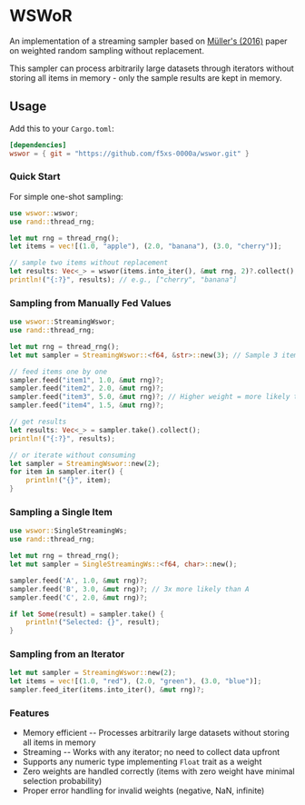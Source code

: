 # WSWoR

An implementation of a streaming sampler based on
[Müller's (2016)](https://raw.githubusercontent.com/krlmlr/wrswoR/master/vignettes/internal/out/wrswoR.pdf)
paper on weighted random sampling without replacement.

This sampler can process arbitrarily large datasets through iterators without 
storing all items in memory - only the sample results are kept in memory.

## Usage

Add this to your `Cargo.toml`:

```toml
[dependencies]
wswor = { git = "https://github.com/f5xs-0000a/wswor.git" }
```

### Quick Start

For simple one-shot sampling:

```rust
use wswor::wswor;
use rand::thread_rng;

let mut rng = thread_rng();
let items = vec![(1.0, "apple"), (2.0, "banana"), (3.0, "cherry")];

// sample two items without replacement
let results: Vec<_> = wswor(items.into_iter(), &mut rng, 2)?.collect();
println!("{:?}", results); // e.g., ["cherry", "banana"]
```

### Sampling from Manually Fed Values

```rust
use wswor::StreamingWswor;
use rand::thread_rng;

let mut rng = thread_rng();
let mut sampler = StreamingWswor::<f64, &str>::new(3); // Sample 3 items

// feed items one by one
sampler.feed("item1", 1.0, &mut rng)?;
sampler.feed("item2", 2.0, &mut rng)?;
sampler.feed("item3", 5.0, &mut rng)?; // Higher weight = more likely to be selected
sampler.feed("item4", 1.5, &mut rng)?;

// get results
let results: Vec<_> = sampler.take().collect();
println!("{:?}", results);

// or iterate without consuming
let sampler = StreamingWswor::new(2);
for item in sampler.iter() {
    println!("{}", item);
}
```

### Sampling a Single Item

```rust
use wswor::SingleStreamingWs;
use rand::thread_rng;

let mut rng = thread_rng();
let mut sampler = SingleStreamingWs::<f64, char>::new();

sampler.feed('A', 1.0, &mut rng)?;
sampler.feed('B', 3.0, &mut rng)?; // 3x more likely than A
sampler.feed('C', 2.0, &mut rng)?;

if let Some(result) = sampler.take() {
    println!("Selected: {}", result);
}
```

### Sampling from an Iterator

```rust
let mut sampler = StreamingWswor::new(2);
let items = vec![(1.0, "red"), (2.0, "green"), (3.0, "blue")];
sampler.feed_iter(items.into_iter(), &mut rng)?;
```

### Features

- Memory efficient -- Processes arbitrarily large datasets without storing all items in memory
- Streaming -- Works with any iterator; no need to collect data upfront
- Supports any numeric type implementing `Float` trait as a weight
- Zero weights are handled correctly (items with zero weight have minimal selection probability)
- Proper error handling for invalid weights (negative, NaN, infinite)
